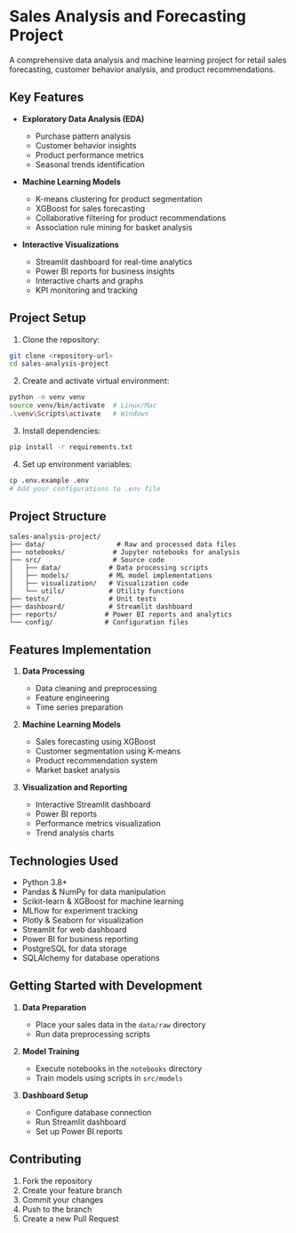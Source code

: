 # Sales Analysis and Forecasting Project

A comprehensive data analysis and machine learning project for retail sales forecasting, customer behavior analysis, and product recommendations.

## Key Features

- **Exploratory Data Analysis (EDA)**
  - Purchase pattern analysis
  - Customer behavior insights
  - Product performance metrics
  - Seasonal trends identification

- **Machine Learning Models**
  - K-means clustering for product segmentation
  - XGBoost for sales forecasting
  - Collaborative filtering for product recommendations
  - Association rule mining for basket analysis

- **Interactive Visualizations**
  - Streamlit dashboard for real-time analytics
  - Power BI reports for business insights
  - Interactive charts and graphs
  - KPI monitoring and tracking

## Project Setup

1. Clone the repository:
```bash
git clone <repository-url>
cd sales-analysis-project
```

2. Create and activate virtual environment:
```bash
python -m venv venv
source venv/bin/activate  # Linux/Mac
.\venv\Scripts\activate   # Windows
```

3. Install dependencies:
```bash
pip install -r requirements.txt
```

4. Set up environment variables:
```bash
cp .env.example .env
# Add your configurations to .env file
```

## Project Structure

```
sales-analysis-project/
├── data/                  # Raw and processed data files
├── notebooks/            # Jupyter notebooks for analysis
├── src/                  # Source code
│   ├── data/            # Data processing scripts
│   ├── models/          # ML model implementations
│   ├── visualization/   # Visualization code
│   └── utils/           # Utility functions
├── tests/               # Unit tests
├── dashboard/           # Streamlit dashboard
├── reports/            # Power BI reports and analytics
└── config/             # Configuration files

```

## Features Implementation

1. **Data Processing**
   - Data cleaning and preprocessing
   - Feature engineering
   - Time series preparation

2. **Machine Learning Models**
   - Sales forecasting using XGBoost
   - Customer segmentation using K-means
   - Product recommendation system
   - Market basket analysis

3. **Visualization and Reporting**
   - Interactive Streamlit dashboard
   - Power BI reports
   - Performance metrics visualization
   - Trend analysis charts

## Technologies Used

- Python 3.8+
- Pandas & NumPy for data manipulation
- Scikit-learn & XGBoost for machine learning
- MLflow for experiment tracking
- Plotly & Seaborn for visualization
- Streamlit for web dashboard
- Power BI for business reporting
- PostgreSQL for data storage
- SQLAlchemy for database operations

## Getting Started with Development

1. **Data Preparation**
   - Place your sales data in the `data/raw` directory
   - Run data preprocessing scripts

2. **Model Training**
   - Execute notebooks in the `notebooks` directory
   - Train models using scripts in `src/models`

3. **Dashboard Setup**
   - Configure database connection
   - Run Streamlit dashboard
   - Set up Power BI reports

## Contributing

1. Fork the repository
2. Create your feature branch
3. Commit your changes
4. Push to the branch
5. Create a new Pull Request 